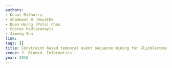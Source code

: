 ```yaml
---
authors:
- Kunal Malhotra
- Shamkant B. Navathe
- Duen Horng (Polo) Chau
- Costas Hadjipanayis
- Jimeng Sun
link:
tags: []
title: Constraint based temporal event sequence mining for Glioblastoma survival prediction.
venue: J. Biomed. Informatics
year: 2016
---
```

